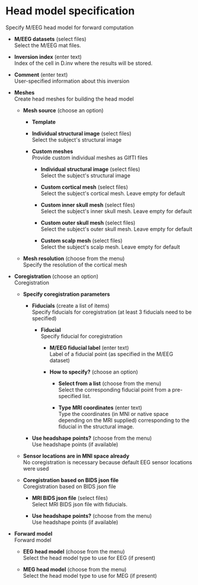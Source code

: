 # Head model specification  
Specify M/EEG head model for forward computation

* **M/EEG datasets** (select files)  
Select the M/EEG mat files.

* **Inversion index** (enter text)  
Index of the cell in D.inv where the results will be stored.

* **Comment** (enter text)  
User-specified information about this inversion

* **Meshes**   
Create head meshes for building the head model

    * **Mesh source** (choose an option)  

        * **Template**   

        * **Individual structural image** (select files)  
        Select the subject's structural image

        * **Custom meshes**   
        Provide custom individual meshes as GIfTI files

            * **Individual structural image** (select files)  
            Select the subject's structural image

            * **Custom cortical mesh** (select files)  
            Select the subject's cortical mesh. Leave empty for default

            * **Custom inner skull mesh** (select files)  
            Select the subject's inner skull mesh. Leave empty for default

            * **Custom outer skull mesh** (select files)  
            Select the subject's outer skull mesh. Leave empty for default

            * **Custom scalp mesh** (select files)  
            Select the subject's scalp mesh. Leave empty for default

    * **Mesh resolution** (choose from the menu)  
    Specify the resolution of the cortical mesh

* **Coregistration** (choose an option)  
Coregistration

    * **Specify coregistration parameters**   

        * **Fiducials** (create a list of items)  
        Specify fiducials for coregistration (at least 3 fiducials need to be specified)

            * **Fiducial**   
            Specify fiducial for coregistration

                * **M/EEG fiducial label** (enter text)  
                Label of a fiducial point (as specified in the M/EEG dataset)

                * **How to specify?** (choose an option)  

                    * **Select from a list** (choose from the menu)  
                    Select the corresponding fiducial point from a pre-specified list.

                    * **Type MRI coordinates** (enter text)  
                    Type the coordinates (in MNI or native space depending on the MRI supplied) corresponding to the fiducial in the structural image.

        * **Use headshape points?** (choose from the menu)  
        Use headshape points (if available)

    * **Sensor locations are in MNI space already**   
    No coregistration is necessary because default EEG sensor locations were used

    * **Coregistration based on BIDS json file**   
    Coregistration based on BIDS json file

        * **MRI BIDS json file** (select files)  
        Select MRI BIDS json file with fiducials.

        * **Use headshape points?** (choose from the menu)  
        Use headshape points (if available)

* **Forward model**   
Forward model

    * **EEG head model** (choose from the menu)  
    Select the head model type to use for EEG (if present)

    * **MEG head model** (choose from the menu)  
    Select the head model type to use for MEG (if present)
